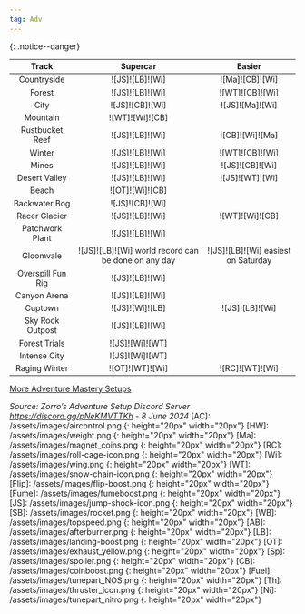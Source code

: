 ```yaml
---
tag: Adv
---
```

{: .notice--danger}  

Track | Supercar | Easier
:--: | :--: | :--:
Countryside | ![JS]![LB]![Wi] | ![Ma]![CB]![Wi]
Forest | ![JS]![LB]![Wi] | ![WT]![CB]![Wi]
City | ![JS]![CB]![Wi] | ![JS]![Ma]![Wi]
Mountain | ![WT]![Wi]![CB] | 
Rustbucket Reef | ![JS]![LB]![Wi] | ![CB]![Wi]![Ma]
Winter | ![JS]![LB]![Wi] | ![WT]![CB]![Wi]
Mines | ![JS]![LB]![Wi] | ![JS]![CB]![Wi]
Desert Valley | ![JS]![LB]![Wi] | ![JS]![WT]![Wi]
Beach | ![OT]![Wi]![CB] | 
Backwater Bog | ![JS]![CB]![Wi] | 
Racer Glacier | ![JS]![LB]![Wi] | ![WT]![Wi]![CB]
Patchwork Plant | ![JS]![LB]![Wi] | 
Gloomvale | ![JS]![LB]![Wi] world record can be done on any day | ![JS]![LB]![Wi] easiest on Saturday
Overspill Fun Rig | ![JS]![LB]![Wi] | 
Canyon Arena | ![JS]![LB]![Wi] | 
Cuptown | ![JS]![Wi]![LB] | ![JS]![LB]![Wi]
Sky Rock Outpost | ![JS]![LB]![Wi] | 
Forest Trials | ![JS]![Wi]![WT] | 
Intense City | ![JS]![Wi]![WT] | 
Raging Winter | ![OT]![WT]![Wi] | ![RC]![WT]![Wi]
  
[More Adventure Mastery Setups](/info/#adventures)
  
*Source: Zorro’s Adventure Setup Discord Server https://discord.gg/pNeKMVTTKh - 8 June 2024*
[AC]: /assets/images/aircontrol.png
{: height="20px" width="20px"}
[HW]: /assets/images/weight.png
{: height="20px" width="20px"}
[Ma]: /assets/images/magnet_coins.png
{: height="20px" width="20px"}
[RC]: /assets/images/roll-cage-icon.png
{: height="20px" width="20px"}
[Wi]: /assets/images/wing.png
{: height="20px" width="20px"}
[WT]: /assets/images/snow-chain-icon.png
{: height="20px" width="20px"}
[Flip]: /assets/images/flip-boost.png
{: height="20px" width="20px"}
[Fume]: /assets/images/fumeboost.png
{: height="20px" width="20px"}
[JS]: /assets/images/jump-shock-icon.png
{: height="20px" width="20px"}
[SB]: /assets/images/rocket.png
{: height="20px" width="20px"}
[WB]: /assets/images/topspeed.png
{: height="20px" width="20px"}
[AB]: /assets/images/afterburner.png
{: height="20px" width="20px"}
[LB]: /assets/images/landing-boost.png
{: height="20px" width="20px"}
[OT]: /assets/images/exhaust_yellow.png
{: height="20px" width="20px"}
[Sp]: /assets/images/spoiler.png
{: height="20px" width="20px"}
[CB]: /assets/images/coinboost.png
{: height="20px" width="20px"}
[Fuel]: /assets/images/tunepart_NOS.png
{: height="20px" width="20px"}
[Th]: /assets/images/thruster_icon.png
{: height="20px" width="20px"}
[Ni]: /assets/images/tunepart_nitro.png
{: height="20px" width="20px"}
